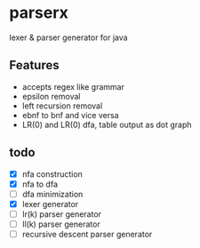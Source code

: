 # parserx
lexer &amp; parser generator for java

## Features
- accepts regex like grammar
- epsilon removal
- left recursion removal
- ebnf to bnf and vice versa
- LR(0) and LR(0) dfa, table output as dot graph

## todo

- [X] nfa construction
- [X] nfa to dfa
- [ ] dfa minimization 
- [X] lexer generator
- [ ] lr(k) parser generator
- [ ] ll(k) parser generator
- [ ] recursive descent parser generator
